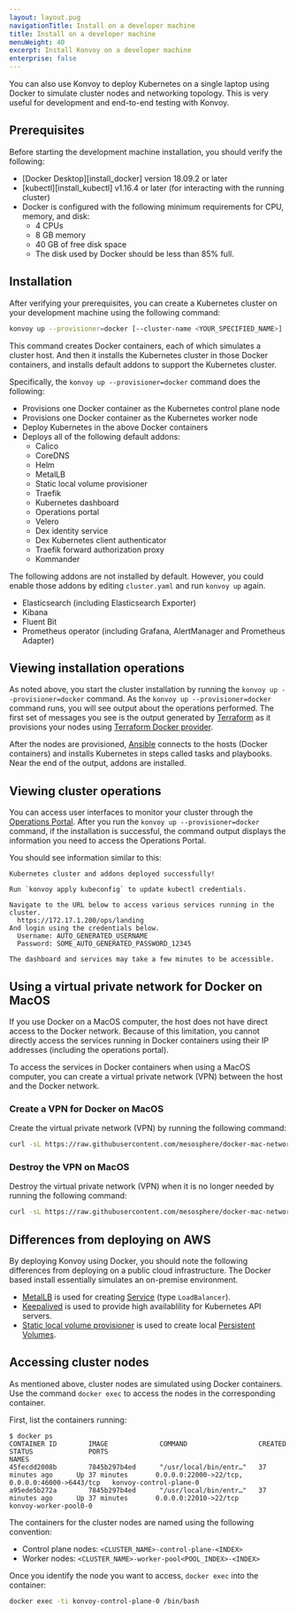 ```yaml
---
layout: layout.pug
navigationTitle: Install on a developer machine
title: Install on a developer machine
menuWeight: 40
excerpt: Install Konvoy on a developer machine
enterprise: false
---
```


<!-- markdownlint-disable MD004 MD007 MD025 MD030 -->

You can also use Konvoy to deploy Kubernetes on a single laptop using Docker to simulate cluster nodes and networking topology.
This is very useful for development and end-to-end testing with Konvoy.

## Prerequisites

Before starting the development machine installation, you should verify the following:

* [Docker Desktop][install_docker] version 18.09.2 or later
* [kubectl][install_kubectl] v1.16.4 or later (for interacting with the running cluster)
* Docker is configured with the following minimum requirements for CPU, memory, and disk:
  * 4 CPUs
  * 8 GB memory
  * 40 GB of free disk space
  * The disk used by Docker should be less than 85% full.

## Installation

After verifying your prerequisites, you can create a Kubernetes cluster on your development machine using the following command:

```bash
konvoy up --provisioner=docker [--cluster-name <YOUR_SPECIFIED_NAME>]
```

This command creates Docker containers, each of which simulates a cluster host.
And then it installs the Kubernetes cluster in those Docker containers, and installs default addons to support the Kubernetes cluster.

Specifically, the `konvoy up --provisioner=docker` command does the following:

* Provisions one Docker container as the Kubernetes control plane node
* Provisions one Docker container as the Kubernetes worker node
* Deploy Kubernetes in the above Docker containers
* Deploys all of the following default addons:
  * Calico
  * CoreDNS
  * Helm
  * MetalLB
  * Static local volume provisioner
  * Traefik
  * Kubernetes dashboard
  * Operations portal
  * Velero
  * Dex identity service
  * Dex Kubernetes client authenticator
  * Traefik forward authorization proxy
  * Kommander

The following addons are not installed by default.
However, you could enable those addons by editing `cluster.yaml` and run `konvoy up` again.

* Elasticsearch (including Elasticsearch Exporter)
* Kibana
* Fluent Bit
* Prometheus operator (including Grafana, AlertManager and Prometheus Adapter)

## Viewing installation operations

As noted above, you start the cluster installation by running the `konvoy up --provisioner=docker` command.
As the `konvoy up --provisioner=docker` command runs, you will see output about the operations performed.
The first set of messages you see is the output generated by [Terraform][terraform] as it provisions your nodes using [Terraform Docker provider][terraform_docker].

After the nodes are provisioned, [Ansible][ansible] connects to the hosts (Docker containers) and installs Kubernetes in steps called tasks and playbooks.
Near the end of the output, addons are installed.

## Viewing cluster operations

You can access user interfaces to monitor your cluster through the [Operations Portal][ops_portal].
After you run the `konvoy up --provisioner=docker` command, if the installation is successful, the command output displays the information you need to access the Operations Portal.

You should see information similar to this:

```text
Kubernetes cluster and addons deployed successfully!

Run `konvoy apply kubeconfig` to update kubectl credentials.

Navigate to the URL below to access various services running in the cluster.
  https://172.17.1.200/ops/landing
And login using the credentials below.
  Username: AUTO_GENERATED_USERNAME
  Password: SOME_AUTO_GENERATED_PASSWORD_12345

The dashboard and services may take a few minutes to be accessible.
```

## Using a virtual private network for Docker on MacOS

If you use Docker on a MacOS computer, the host does not have direct access to the Docker network.
Because of this limitation, you cannot directly access the services running in Docker containers using their IP addresses (including the operations portal).

To access the services in Docker containers when using a MacOS computer, you can create a virtual private network (VPN) between the host and the Docker network.

### Create a VPN for Docker on MacOS

Create the virtual private network (VPN) by running the following command:

```bash
curl -sL https://raw.githubusercontent.com/mesosphere/docker-mac-network/master/mac-network.sh | bash -s create
```

### Destroy the VPN on MacOS

Destroy the virtual private network (VPN) when it is no longer needed by running the following command:

```bash
curl -sL https://raw.githubusercontent.com/mesosphere/docker-mac-network/master/mac-network.sh | bash -s destroy
```

## Differences from deploying on AWS

By deploying Konvoy using Docker, you should note the following differences from deploying on a public cloud infrastructure.
The Docker based install essentially simulates an on-premise environment.

* [MetalLB][metallb] is used for creating [Service][kubernetes_service] (type `LoadBalancer`).
* [Keepalived][keepalived] is used to provide high availablility for Kubernetes API servers.
* [Static local volume provisioner][static_lvp] is used to create local [Persistent Volumes][pv].

## Accessing cluster nodes

As mentioned above, cluster nodes are simulated using Docker containers.
Use the command `docker exec` to access the nodes in the corresponding container.

First, list the containers running:

```text
$ docker ps
CONTAINER ID        IMAGE             COMMAND                  CREATED             STATUS              PORTS                                            NAMES
45fecdd2008b        7845b297b4ed      "/usr/local/bin/entr…"   37 minutes ago      Up 37 minutes       0.0.0.0:22000->22/tcp, 0.0.0.0:46000->6443/tcp   konvoy-control-plane-0
a95ede5b272a        7845b297b4ed      "/usr/local/bin/entr…"   37 minutes ago      Up 37 minutes       0.0.0.0:22010->22/tcp                            konvoy-worker-pool0-0
```

The containers for the cluster nodes are named using the following convention:

* Control plane nodes: `<CLUSTER_NAME>-control-plane-<INDEX>`
* Worker nodes: `<CLUSTER_NAME>-worker-pool<POOL_INDEX>-<INDEX>`

Once you identify the node you want to access, `docker exec` into the container:

```bash
docker exec -ti konvoy-control-plane-0 /bin/bash
```

[terraform]: https://www.terraform.io
[ansible]: https://www.ansible.com
[metallb]: https://metallb.universe.tf/
[keepalived]: https://www.keepalived.org/
[static_lvp]: https://github.com/kubernetes-sigs/sig-storage-local-static-provisioner
[kubernetes_service]: https://kubernetes.io/docs/concepts/services-networking/service/
[pv]: https://kubernetes.io/docs/concepts/storage/persistent-volumes/
[terraform_docker]: https://www.terraform.io/docs/providers/docker/index.html
[ops_portal]: ../../operations/accessing-the-cluster/
